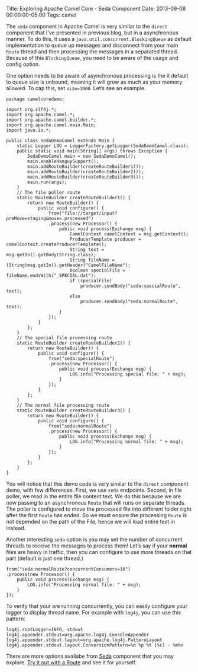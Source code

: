 Title: Exploring Apache Camel Core - Seda Component
Date: 2013-09-08 00:00:00-05:00
Tags: camel



The `seda` component in Apache Camel is very similar to the `direct` component that I&#8217;ve presented in previous blog, but in a asynchronous manner. To do this, it uses a `java.util.concurrent.BlockingQueue` as default implementation to queue up messages and disconnect from your main `Route` thread and then processing the messages in a separated thread. Because of this `BlockingQueue`, you need to be aware of the usage and config option.

One option needs to be aware of asynchronous processing is the it default to queue size is unbound, meaning it will grow as much as your memory allowed. To cap this, set `size=1000`. Let&#8217;s see an example.

    package camelcoredemo;
    
    import org.slf4j.*;
    import org.apache.camel.*;
    import org.apache.camel.builder.*;
    import org.apache.camel.main.Main;
    import java.io.*;
    
    public class SedaDemoCamel extends Main {
        static Logger LOG = LoggerFactory.getLogger(SedaDemoCamel.class);
        public static void main(String[] args) throws Exception {
            SedaDemoCamel main = new SedaDemoCamel();
            main.enableHangupSupport();
            main.addRouteBuilder(createRouteBuilder1());
            main.addRouteBuilder(createRouteBuilder2());
            main.addRouteBuilder(createRouteBuilder3());
            main.run(args);
        }
        // The file poller route
        static RouteBuilder createRouteBuilder1() {
            return new RouteBuilder() {
                public void configure() {
                    from("file://target/input?preMove=staging&move=.processed")
                    .process(new Processor() {
                        public void process(Exchange msg) {
                            CamelContext camelContext = msg.getContext();
                            ProducerTemplate producer = camelContext.createProducerTemplate();
                            String text = msg.getIn().getBody(String.class);
                            String fileName = (String)msg.getIn().getHeader("CamelFileName");
                            boolean specialFile = fileName.endsWith("_SPECIAL.dat");
                            if (specialFile)
                                producer.sendBody("seda:specialRoute", text);
                            else
                                producer.sendBody("seda:normalRoute", text);
                        }
                    });
                }
            };
        }
        // The special file processing route
        static RouteBuilder createRouteBuilder2() {
            return new RouteBuilder() {
                public void configure() {
                    from("seda:specialRoute")
                    .process(new Processor() {
                        public void process(Exchange msg) {
                            LOG.info("Processing special file: " + msg);
                        }
                    });
                }
            };
        }
        // The normal file processing route
        static RouteBuilder createRouteBuilder3() {
            return new RouteBuilder() {
                public void configure() {
                    from("seda:normalRoute")
                    .process(new Processor() {
                        public void process(Exchange msg) {
                            LOG.info("Processing normal file: " + msg);
                        }
                    });
                }
            };
        }
    }

You will notice that this demo code is very similar to the `direct` component demo, with few differences. First, we use `seda` endpoints. Second, in file poller, we read in the entire file content text. We do this because we are now passing to an asynchronous `Route` that will runs on separate threads. The poller is configured to move the processed file into different folder right after the first `Route` has ended. So we must ensure the processing `Route` is not depended on the path of the File, hence we will load entire text in instead.

Another interesting `seda` option is you may set the number of concurrent threads to receive the messages to process them! Let&#8217;s say if your **normal** files are heavy in traffic, then you can configure to use more threads on that part (default is just one thread.)

    from("seda:normalRoute?concurrentConsumers=10")
    .process(new Processor() {
        public void process(Exchange msg) {
            LOG.info("Processing normal file: " + msg);
        }
    });

To verify that your are running concurrently, you can easily configure your logger to display thread name. For
example with `log4j`, you can use this pattern:

    log4j.rootLogger=INFO, stdout
    log4j.appender.stdout=org.apache.log4j.ConsoleAppender
    log4j.appender.stdout.layout=org.apache.log4j.PatternLayout
    log4j.appender.stdout.layout.ConversionPattern=%d %p %t [%c] - %m%n

There are more options availabe from [Seda](http://camel.apache.org/seda.html) component
that you may explore.
[Try it out with a Route](https://zemian.github.io/2013/08/getting-started-with-apache-camel-using.html)
and see it for yourself.

